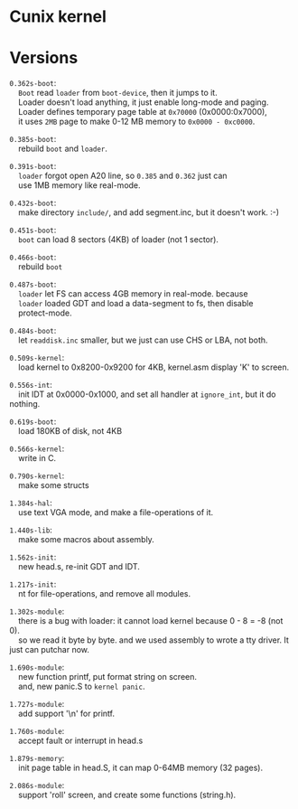 Cunix kernel
============

# Versions
`0.362s-boot`:  
&nbsp;&nbsp;&nbsp;&nbsp;`Boot` read `loader` from `boot-device`, then it jumps to it. <br/>
&nbsp;&nbsp;&nbsp;&nbsp;Loader doesn't load anything, it just enable long-mode and paging. <br/> 
&nbsp;&nbsp;&nbsp;&nbsp;Loader defines temporary page table at `0x70000` (0x0000:0x7000), <br/>
&nbsp;&nbsp;&nbsp;&nbsp;it uses `2MB` page to make 0-12 MB memory to `0x0000 - 0xc0000`. <br/>


`0.385s-boot`:  
&nbsp;&nbsp;&nbsp;&nbsp;rebuild `boot` and `loader`. <br/>


`0.391s-boot`:  
&nbsp;&nbsp;&nbsp;&nbsp;`loader` forgot open A20 line, so `0.385` and `0.362` just can <br/>
&nbsp;&nbsp;&nbsp;&nbsp;use 1MB memory like real-mode. <br/>


`0.432s-boot`:  
&nbsp;&nbsp;&nbsp;&nbsp;make directory `include/`, and add segment.inc, but it doesn't work. :-)  <br/>


`0.451s-boot`:  
&nbsp;&nbsp;&nbsp;&nbsp;`boot` can load 8 sectors (4KB) of loader (not 1 sector).  <br/>


`0.466s-boot`:  
&nbsp;&nbsp;&nbsp;&nbsp;rebuild `boot` <br/>
    

`0.487s-boot`:  
&nbsp;&nbsp;&nbsp;&nbsp;`loader` let FS can access 4GB memory in real-mode. because <br/>
&nbsp;&nbsp;&nbsp;&nbsp;`loader` loaded GDT and load a data-segment to fs, then disable <br/>
&nbsp;&nbsp;&nbsp;&nbsp;protect-mode. <br/>


`0.484s-boot`:  
&nbsp;&nbsp;&nbsp;&nbsp;let `readdisk.inc` smaller, but we just can use CHS or LBA, not both. <br/>


`0.509s-kernel`:   
&nbsp;&nbsp;&nbsp;&nbsp;load kernel to 0x8200-0x9200 for 4KB, kernel.asm display 'K' to screen. <br/>

`0.556s-int`:  
&nbsp;&nbsp;&nbsp;&nbsp;init IDT at 0x0000-0x1000, and set all handler at `ignore_int`, but it do nothing. <br/>

`0.619s-boot`:  
&nbsp;&nbsp;&nbsp;&nbsp;load 180KB of disk, not 4KB <br/>

`0.566s-kernel`:  
&nbsp;&nbsp;&nbsp;&nbsp;write in C. <br/>

`0.790s-kernel`:  
&nbsp;&nbsp;&nbsp;&nbsp;make some structs <br/>

`1.384s-hal`:  
&nbsp;&nbsp;&nbsp;&nbsp;use text VGA mode, and make a file-operations of it. <br/>

`1.440s-lib`:  
&nbsp;&nbsp;&nbsp;&nbsp;make some macros about assembly. <br/>


`1.562s-init`:  
&nbsp;&nbsp;&nbsp;&nbsp;new head.s, re-init GDT and IDT. <br/>

`1.217s-init`:  
&nbsp;&nbsp;&nbsp;&nbsp;nt for file-operations, and remove all modules. <br/>

`1.302s-module`:  
&nbsp;&nbsp;&nbsp;&nbsp;there is a bug with loader: it cannot load kernel because 0 - 8 = -8 (not 0). <br/>
&nbsp;&nbsp;&nbsp;&nbsp;so we read it byte by byte. and we used assembly to wrote a tty driver. It just can putchar now. <br/>

`1.690s-module`:  
&nbsp;&nbsp;&nbsp;&nbsp;new function printf, put format string on screen. <br/>
&nbsp;&nbsp;&nbsp;&nbsp;and, new panic.S to `kernel panic`. <br/>


`1.727s-module`:  
&nbsp;&nbsp;&nbsp;&nbsp;add support '\n' for printf. <br/>

`1.760s-module`:  
&nbsp;&nbsp;&nbsp;&nbsp;accept fault or interrupt in head.s <br/>

`1.879s-memory`:  
&nbsp;&nbsp;&nbsp;&nbsp;init page table in head.S, it can map 0-64MB memory (32 pages). <br/>

`2.086s-module`:  
&nbsp;&nbsp;&nbsp;&nbsp;support 'roll' screen, and create some functions (string.h). <br/>

